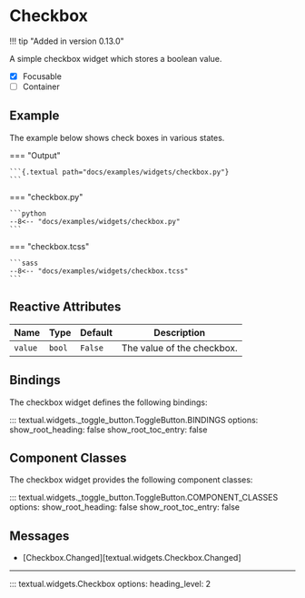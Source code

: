 # Checkbox

!!! tip "Added in version 0.13.0"

A simple checkbox widget which stores a boolean value.

- [x] Focusable
- [ ] Container

## Example

The example below shows check boxes in various states.

=== "Output"

    ```{.textual path="docs/examples/widgets/checkbox.py"}
    ```

=== "checkbox.py"

    ```python
    --8<-- "docs/examples/widgets/checkbox.py"
    ```

=== "checkbox.tcss"

    ```sass
    --8<-- "docs/examples/widgets/checkbox.tcss"
    ```

## Reactive Attributes

| Name    | Type   | Default | Description                |
| ------- | ------ | ------- | -------------------------- |
| `value` | `bool` | `False` | The value of the checkbox. |

## Bindings

The checkbox widget defines the following bindings:

::: textual.widgets._toggle_button.ToggleButton.BINDINGS
    options:
      show_root_heading: false
      show_root_toc_entry: false

## Component Classes

The checkbox widget provides the following component classes:

::: textual.widgets._toggle_button.ToggleButton.COMPONENT_CLASSES
    options:
      show_root_heading: false
      show_root_toc_entry: false

## Messages

- [Checkbox.Changed][textual.widgets.Checkbox.Changed]


---


::: textual.widgets.Checkbox
    options:
      heading_level: 2
